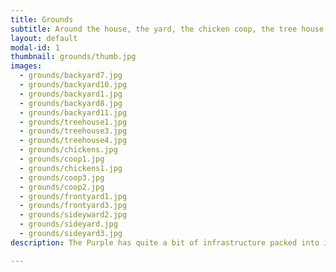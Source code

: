 ```yaml
---
title: Grounds
subtitle: Around the house, the yard, the chicken coop, the tree house, and the patio.
layout: default
modal-id: 1
thumbnail: grounds/thumb.jpg
images:
  - grounds/backyard7.jpg
  - grounds/backyard10.jpg
  - grounds/backyard1.jpg
  - grounds/backyard8.jpg
  - grounds/backyard11.jpg
  - grounds/treehouse1.jpg
  - grounds/treehouse3.jpg
  - grounds/treehouse4.jpg
  - grounds/chickens.jpg
  - grounds/coop1.jpg
  - grounds/chickens1.jpg
  - grounds/coop3.jpg
  - grounds/coop2.jpg
  - grounds/frontyard1.jpg
  - grounds/frontyard3.jpg
  - grounds/sideyward2.jpg
  - grounds/sideyard.jpg
  - grounds/sideyard3.jpg
description: The Purple has quite a bit of infrastructure packed into its 5000 sf lot. We have a move-in ready chicken coop, nice front porch, vegetable gardens and plenty of mature landscaping. The backyard has a big deck and a lovely antique stone patio. There is a pathway around the house and a storage shed for all of your gardening needs. And even a tree house!

---
```

